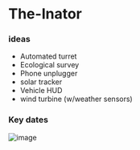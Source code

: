 # The-Inator

### ideas
- Automated turret 
- Ecological survey
- Phone unplugger
- solar tracker
- Vehicle HUD
- wind turbine (w/weather sensors)


### Key dates
![image](https://github.com/BluDolphin/The-Inator/assets/115663810/7841a238-6689-4285-ab5f-e7535e55c450)
